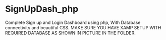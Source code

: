 # SignUpDash_php
Complete Sign up and Login Dashboard using php, With Database connectivity and beautiful CSS.
MAKE SURE YOU HAVE XAMP SETUP WITH REQUIRED DATABASE AS SHOWN IN PICTURE IN THE FOLDER.

